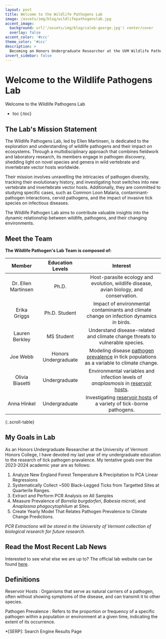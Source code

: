 ```yaml
---
layout: post
title: Welcome to the Wildlife Pathogens Lab
image: /assets/img/blog/wildlifepathogenslab.jpg
accent_image: 
  background: url('/assets/img/blog/caleb-george.jpg') center/cover
  overlay: false
accent_color: '#ccc'
theme_color: '#ccc'
description: >
  Becoming an Honors Undergraduate Researcher at the UVM Wildlife Pathogens Lab.
invert_sidebar: false
---
```


# Welcome to the Wildlife Pathogens Lab

Welcome to the Wildlife Pathogens Lab

* toc
{:toc}


## The Lab's Mission Statement
The Wildlife Pathogens Lab, led by Ellen Martinsen, is dedicated to the exploration and understanding of wildlife pathogens and their impact on ecosystems. Through a multidisciplinary approach that combines fieldwork and laboratory research, its members engage in pathogen discovery, shedding light on novel species and genera in wild vertebrate and invertebrate vector hosts worldwide. 

Their mission involves unravelling the intricacies of pathogen diversity, tracking their evolutionary history, and investigating host switches into new vertebrate and invertebrate vector hosts. Additionally, they are committed to studying specific cases, such as Common Loon Malaria, contaminant-pathogen interactions, cervid pathogens, and the impact of invasive tick species on infectious diseases. 

The Wildlife Pathogen Lab aims to contribute valuable insights into the dynamic relationship between wildlife, pathogens, and their changing environments.

## Meet the Team
**The Wildlife Pathogen's Lab Team is composed of:**

|      **Member**     | **Education Levels** |                                                **Interest**                                                |
|:-------------------:|:--------------------:|:----------------------------------------------------------------------------------------------------------:|
| Dr. Ellen Martinsen | Ph.D.                | Host-parasite ecology and evolution, wildlife disease, avian biology, and conservation.                    |
| Erika Griggs        | Ph.D. Student        | Impact of environmental contaminants and climate change on infection dynamics in birds.                    |
| Lauren Berkley      | MS Student           | Understand disease-related and climate change threats to vulnerable species.                               |
| Joe Webb            | Honors Undergraduate | Modeling disease [pathogen prevalence](#definitions) in tick populations as a variable to climate change. |
| Olivia Biasetti     | Undergraduate        | Environmental variables and infection levels of *anaplasmosis* in [reservoir hosts](#definitions).        |
| Anna Hinkel         | Undergraduate        | Investigating [reservoir hosts](#definitions) of a variety of tick-borne pathogens.                       |
{:.scroll-table}

## My Goals in Lab
As an Honors Undergraduate Researcher at the University of Vermont Honors College, I have devoted my last year of my undergraduate education to the research of tick pathogen pravalence. My tentative goals over the 2023-2024 academic year are as follows:

1.  Analyze New England Forest Temperature & Precipitation to PCA Linear Regressions
1.  Systematically Collect ~500 Black-Legged Ticks from Targetted Sites at Quarterile Ranges.
1.  Extract and Perform PCR Analysis on All Samples
1.  Measure Prevalence of *Borrelia burgdorferi*, *Babesia microti*, and *Anaplasma phagocytophilum* at Sites.
1.  Create Yearly Model That Relates Pathogen Prevalence to Climate Change Predictions.

*PCR Extractions will be stored in the University of Vermont collection of biological research for future research.*

## Read the Most Recent Lab News
Interested to see what else we are up to? The official lab website can be found [here](https://wildlifepathogens.org/).

## Definitions
Reservoir Hosts
: Organisms that serve as natural carriers of a pathogen, often without showing symptoms of the disease, and can transmit it to other species.

Pathogen Prevalence
: Refers to the proportion or frequency of a specific pathogen within a population or environment at a given time, indicating the extent of its occurrence.



*[SERP]: Search Engine Results Page
